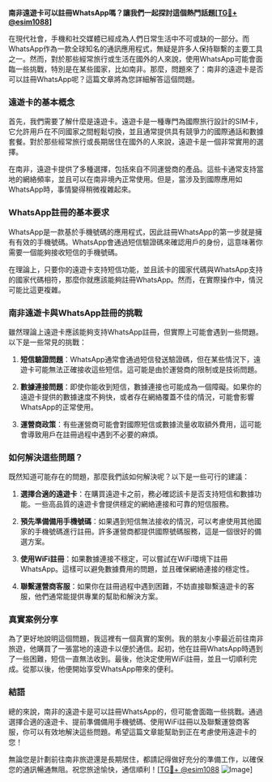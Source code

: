 **南非遠遊卡可以註冊WhatsApp嗎？讓我們一起探討這個熱門話題[[TG💪+ @esim1088](https://t.me/s/esim1088)]**

在現代社會，手機和社交媒體已經成為人們日常生活中不可或缺的一部分。而WhatsApp作為一款全球知名的通訊應用程式，無疑是許多人保持聯繫的主要工具之一。然而，對於那些經常旅行或生活在國外的人來說，使用WhatsApp可能會面臨一些挑戰，特別是在某些國家，比如南非。那麼，問題來了：南非的遠遊卡是否可以註冊WhatsApp呢？這篇文章將為您詳細解答這個問題。

### 遠遊卡的基本概念

首先，我們需要了解什麼是遠遊卡。遠遊卡是一種專門為國際旅行設計的SIM卡，它允許用戶在不同國家之間輕鬆切換，並且通常提供具有競爭力的國際通話和數據套餐。對於那些經常旅行或長期居住在國外的人來說，遠遊卡是一個非常實用的選擇。

在南非，遠遊卡提供了多種選擇，包括來自不同運營商的產品。這些卡通常支持當地的網絡頻率，並且可以在南非境內正常使用。但是，當涉及到國際應用如WhatsApp時，事情變得稍微複雜起來。

### WhatsApp註冊的基本要求

WhatsApp是一款基於手機號碼的應用程式，因此註冊WhatsApp的第一步就是擁有有效的手機號碼。WhatsApp會通過短信驗證碼來確認用戶的身份，這意味著你需要一個能夠接收短信的手機號碼。

在理論上，只要你的遠遊卡支持短信功能，並且該卡的國家代碼與WhatsApp支持的國家代碼相符，那麼你就應該能夠註冊WhatsApp。然而，在實際操作中，情況可能比這更複雜。

### 南非遠遊卡與WhatsApp註冊的挑戰

雖然理論上遠遊卡應該能夠支持WhatsApp註冊，但實際上可能會遇到一些問題。以下是一些常見的挑戰：

1. **短信驗證問題**：WhatsApp通常會通過短信發送驗證碼，但在某些情況下，遠遊卡可能無法正確接收這些短信。這可能是由於運營商的限制或是技術問題。

2. **數據連接問題**：即使你能收到短信，數據連接也可能成為一個障礙。如果你的遠遊卡提供的數據速度不夠快，或者存在網絡覆蓋不佳的情況，可能會影響WhatsApp的正常使用。

3. **運營商政策**：有些運營商可能會對國際短信或數據流量收取額外費用，這可能會導致用戶在註冊過程中遇到不必要的麻煩。

### 如何解決這些問題？

既然知道可能存在的問題，那麼我們該如何解決呢？以下是一些可行的建議：

1. **選擇合適的遠遊卡**：在購買遠遊卡之前，務必確認該卡是否支持短信和數據功能。一些高品質的遠遊卡會提供穩定的網絡連接和可靠的短信服務。

2. **預先準備備用手機號碼**：如果遇到短信無法接收的情況，可以考慮使用其他國家的手機號碼進行註冊。許多運營商都提供國際號碼服務，這是一個很好的備選方案。

3. **使用WiFi註冊**：如果數據連接不穩定，可以嘗試在WiFi環境下註冊WhatsApp。這樣可以避免數據費用的問題，並且確保網絡連接的穩定性。

4. **聯繫運營商客服**：如果你在註冊過程中遇到困難，不妨直接聯繫遠遊卡的客服，他們通常能提供專業的幫助和解決方案。

### 真實案例分享

為了更好地說明這個問題，我這裡有一個真實的案例。我的朋友小李最近前往南非旅遊，他購買了一張當地的遠遊卡以便於通信。起初，他在註冊WhatsApp時遇到了一些困難，短信一直無法收到。最後，他決定使用WiFi註冊，並且一切順利完成。從那以後，他便開始享受WhatsApp帶來的便利。

### 結語

總的來說，南非的遠遊卡是可以註冊WhatsApp的，但可能會面臨一些挑戰。通過選擇合適的遠遊卡、提前準備備用手機號碼、使用WiFi註冊以及聯繫運營商客服，你可以有效地解決這些問題。希望這篇文章能幫助到正在考慮使用遠遊卡的您！

無論您是計劃前往南非旅遊還是長期居住，都請記得做好充分的準備工作，以確保您的通訊暢通無阻。祝您旅途愉快，通信順利！[[TG💪+ @esim1088](https://t.me/s/esim1088) ![Image](https://i.postimg.cc/4NQfJmqS/Snipaste-2025-05-13-00-14-12.png)]